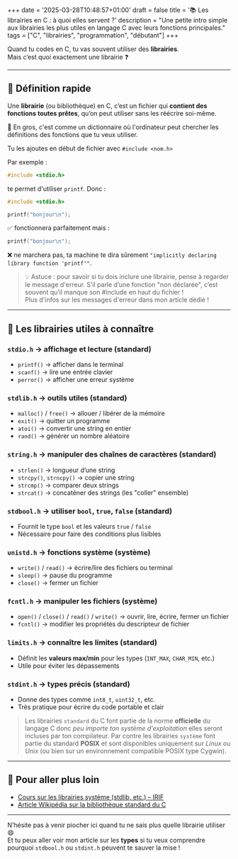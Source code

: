 +++
date = '2025-03-28T10:48:57+01:00'
draft = false
title = '📚 Les librairies en C : à quoi elles servent ?'
description = "Une petite intro simple aux librairies les plus utiles en langage C avec leurs fonctions principales."
tags = ["C", "librairies", "programmation", "débutant"]
+++

Quand tu codes en C, tu vas souvent utiliser des **librairies**.  
Mais c’est quoi exactement une librairie ❓

---

## 📖 Définition rapide

Une **librairie** (ou bibliothèque) en C, c’est un fichier qui **contient des fonctions toutes prêtes**, qu’on peut utiliser sans les réécrire soi-même.  

📕 En gros, c'est comme un dictionnaire où l'ordinateur peut chercher les définitions des fonctions que tu veux utiliser.

Tu les ajoutes en début de fichier avec `#include <nom.h>`

Par exemple :
```c
#include <stdio.h>
```
te permet d'utiliser `printf`. Donc :
```c
#include <stdio.h>

printf("bonjour\n");
```
✅ fonctionnera parfaitement mais :
```c
printf("bonjour\n");
```
❌ ne marchera pas, ta machine te dira sûrement `"implicitly declaring library function 'printf'"`.

> 💡 Astuce : pour savoir si tu dois inclure une librairie, pense à regarder le message d'erreur. S’il parle d’une fonction "non déclarée", c’est souvent qu’il manque son #include en haut du fichier !  
> Plus d'infos sur les messages d'erreur dans mon article dédié !

---

## 🧰 Les librairies utiles à connaître

### `stdio.h` → affichage et lecture (standard)

- `printf()` → afficher dans le terminal
- `scanf()` → lire une entrée clavier
- `perror()` → afficher une erreur système

### `stdlib.h` → outils utiles (standard)

- `malloc()` / `free()` → allouer / libérer de la mémoire
- `exit()` → quitter un programme
- `atoi()` → convertir une string en entier
- `rand()` → générer un nombre aléatoire

### `string.h` → manipuler des chaînes de caractères (standard)
- `strlen()` → longueur d’une string
- `strcpy()`, `strncpy()` → copier une string
- `strcmp()` → comparer deux strings
- `strcat()` → concaténer des strings (les "coller" ensemble)

### `stdbool.h` → utiliser `bool`, `true`, `false` (standard)

- Fournit le type `bool` et les valeurs `true` / `false`
- Nécessaire pour faire des conditions plus lisibles

### `unistd.h` → fonctions système (système)

- `write()` / `read()` → écrire/lire des fichiers ou terminal
- `sleep()` → pause du programme
- `close()` → fermer un fichier

### `fcntl.h` → manipuler les fichiers (système)

- `open()` / `close()` / `read()` / `write()` → ouvrir, lire, écrire, fermer un fichier  
- `fcntl()` → modifier les propriétés du descripteur de fichier  

### `limits.h` → connaître les limites (standard)

- Définit les **valeurs max/min** pour les types (`INT_MAX`, `CHAR_MIN`, etc.)
- Utile pour éviter les dépassements

### `stdint.h` → types précis (standard)

- Donne des types comme `int8_t`, `uint32_t`, etc.
- Très pratique pour écrire du code portable et clair


> Les librairies `standard` du C font partie de la norme **officielle** du langage C donc *peu importe ton système d'exploitation* elles seront incluses par ton compilateur.
> Par contre les librairies `système` font partie du standard **POSIX** et sont disponibles uniquement sur *Linux* ou *Unix* (ou bien sur un environnement compatible POSIX type Cygwin).

---

## 🔗 Pour aller plus loin

- [Cours sur les librairies système (stdlib, etc.) – IRIF](https://www.irif.fr/~yunes/cours/systemes/stdlib.html)
- [Article Wikipédia sur la bibliothèque standard du C](https://fr.wikipedia.org/wiki/Biblioth%C3%A8que_standard_du_C)

---

N’hésite pas à venir piocher ici quand tu ne sais plus quelle librairie utiliser 😄  
Et tu peux aller voir mon article sur les **types** si tu veux comprendre pourquoi `stdbool.h` ou `stdint.h` peuvent te sauver la mise !
